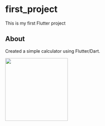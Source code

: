 # first_project

This is my first Flutter project

## About

Created a simple calculator using Flutter/Dart. 

<img src=http://g.recordit.co/5J5oTmQsQp.gif width=200><br>
